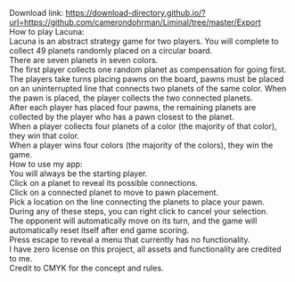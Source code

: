 Download link: https://download-directory.github.io/?url=https://github.com/camerondohrman/Liminal/tree/master/Export  
How to play Lacuna:  
  Lacuna is an abstract strategy game for two players. You will complete to collect 49 planets randomly placed on a circular board.  
  There are seven planets in seven colors.  
  The first player collects one random planet as compensation for going first.  
  The players take turns placing pawns on the board, pawns must be placed on an uninterrupted line that connects two planets of the same color. When the pawn is placed, the player collects the two connected planets.  
  After each player has placed four pawns, the remaining planets are collected by the player who has a pawn closest to the planet.  
  When a player collects four planets of a color (the majority of that color), they win that color.  
  When a player wins four colors (the majority of the colors), they win the game.  
How to use my app:  
  You will always be the starting player.  
  Click on a planet to reveal its possible connections.  
  Click on a connected planet to move to pawn placement.  
  Pick a location on the line connecting the planets to place your pawn.  
  During any of these steps, you can right click to cancel your selection.  
  The opponent will automatically move on its turn, and the game will automatically reset itself after end game scoring.  
  Press escape to reveal a menu that currently has no functionality.  
I have zero license on this project, all assets and functionality are credited to me.  
Credit to CMYK for the concept and rules.  
